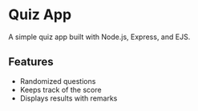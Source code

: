 # Quiz App

A simple quiz app built with Node.js, Express, and EJS.

## Features
- Randomized questions
- Keeps track of the score
- Displays results with remarks
